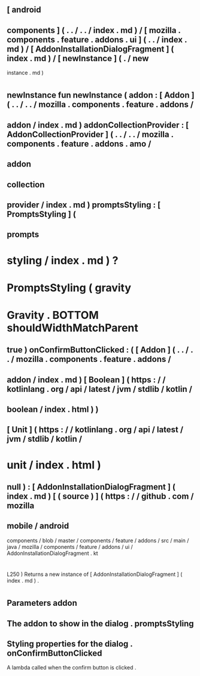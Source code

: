 [
android
-
components
]
(
.
.
/
.
.
/
index
.
md
)
/
[
mozilla
.
components
.
feature
.
addons
.
ui
]
(
.
.
/
index
.
md
)
/
[
AddonInstallationDialogFragment
]
(
index
.
md
)
/
[
newInstance
]
(
.
/
new
-
instance
.
md
)
#
newInstance
fun
newInstance
(
addon
:
[
Addon
]
(
.
.
/
.
.
/
mozilla
.
components
.
feature
.
addons
/
-
addon
/
index
.
md
)
addonCollectionProvider
:
[
AddonCollectionProvider
]
(
.
.
/
.
.
/
mozilla
.
components
.
feature
.
addons
.
amo
/
-
addon
-
collection
-
provider
/
index
.
md
)
promptsStyling
:
[
PromptsStyling
]
(
-
prompts
-
styling
/
index
.
md
)
?
=
PromptsStyling
(
gravity
=
Gravity
.
BOTTOM
shouldWidthMatchParent
=
true
)
onConfirmButtonClicked
:
(
[
Addon
]
(
.
.
/
.
.
/
mozilla
.
components
.
feature
.
addons
/
-
addon
/
index
.
md
)
[
Boolean
]
(
https
:
/
/
kotlinlang
.
org
/
api
/
latest
/
jvm
/
stdlib
/
kotlin
/
-
boolean
/
index
.
html
)
)
-
>
[
Unit
]
(
https
:
/
/
kotlinlang
.
org
/
api
/
latest
/
jvm
/
stdlib
/
kotlin
/
-
unit
/
index
.
html
)
=
null
)
:
[
AddonInstallationDialogFragment
]
(
index
.
md
)
[
(
source
)
]
(
https
:
/
/
github
.
com
/
mozilla
-
mobile
/
android
-
components
/
blob
/
master
/
components
/
feature
/
addons
/
src
/
main
/
java
/
mozilla
/
components
/
feature
/
addons
/
ui
/
AddonInstallationDialogFragment
.
kt
#
L250
)
Returns
a
new
instance
of
[
AddonInstallationDialogFragment
]
(
index
.
md
)
.
#
#
#
Parameters
addon
-
The
addon
to
show
in
the
dialog
.
promptsStyling
-
Styling
properties
for
the
dialog
.
onConfirmButtonClicked
-
A
lambda
called
when
the
confirm
button
is
clicked
.
